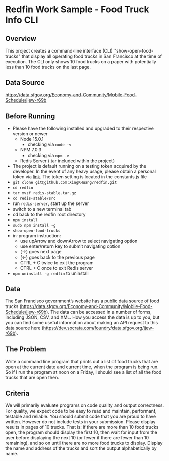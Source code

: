 # Redfin Work Sample - Food Truck Info CLI

## Overview
This project creates a command-line interface (CLI) "show-open-food-trucks" 
that display all operating food trucks in San Francisco at the time of execution. 
The CLI only shows 10 food trucks on a paper with potentially less than 10 
food trucks on the last page. 

## Data Source
https://data.sfgov.org/Economy-and-Community/Mobile-Food-Schedule/jjew-r69b

## Before Running
- Please have the following installed and upgraded to their respective version or newer
    - Node 15.0.1 
        - checking via `node -v` 
    - NPM 7.0.3
        - checking via `npm -v`
    - Redis Server (.tar included within the project)
- The project is default running on a testing token acquired by the developer. 
In the event of any heavy usage, please obtain a personal token via 
[link](https://dev.socrata.com/docs/app-tokens.html). 
The token setting is located in the constants.js file
- `git clone git@github.com:XingKHuang/redfin.git`
- `cd redfin`
- `tar xvzf redis-stable.tar.gz`
- `cd redis-stable/src`
- run `redis-server`, start up the server
- switch to a new terminal tab
- cd back to the redfin root directory
- `npm install`
- `sudo npm install -g`
- `show-open-food-trucks`
- in-program instruction:
    - use upArrow and downArrow to select navigating option
    - use enter/return key to submit navigating option
    - (->) goes next page 
    - (<-) goes back to the previous page
    - CTRL + C twice to exit the program
    - CTRL + C once to exit Redis server
- `npm uninstall -g redfin` to uninstall 

## Data
The San Francisco government’s website has a public data source of food trucks
(https://data.sfgov.org/Economy-and-Community/Mobile-Food-Schedule/jjew-r69b). The data
can be accessed in a number of forms, including JSON, CSV, and XML. How you access the
data is up to you, but you can find some useful information about making an API request to
this data source here (https://dev.socrata.com/foundry/data.sfgov.org/jjew-r69b).

## The Problem
Write a command line program that prints out a list of food trucks that are open at the
current date and current time, when the program is being run. So if I run the program at
noon on a Friday, I should see a list of all the food trucks that are open then.

## Criteria
We will primarily evaluate programs on code quality and output correctness.
For quality, we expect code to be easy to read and maintain, performant, testable and
reliable. You should submit code that you are proud to have written. However do not
include tests in your submission.
Please display results in pages of 10 trucks. That is: if there are more than 10 food trucks open,
the program should display the first 10, then wait for input from the user before displaying the
next 10 (or fewer if there are fewer than 10 remaining), and so on until there are no more food
trucks to display. Display the name and address of the trucks and sort the output alphabetically
by name.
